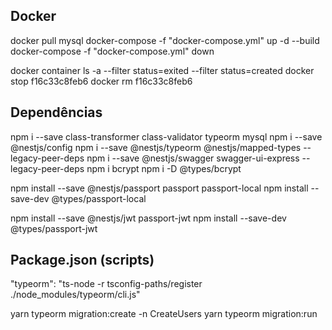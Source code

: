 ## Docker
docker pull mysql
docker-compose -f "docker-compose.yml" up -d --build
docker-compose -f "docker-compose.yml" down

docker container ls -a --filter status=exited --filter status=created
docker stop f16c33c8feb6
docker rm f16c33c8feb6

## Dependências
npm i --save class-transformer class-validator typeorm mysql
npm i --save @nestjs/config 
npm i --save @nestjs/typeorm @nestjs/mapped-types --legacy-peer-deps
npm i --save @nestjs/swagger swagger-ui-express --legacy-peer-deps
npm i bcrypt
npm i -D @types/bcrypt

npm install --save @nestjs/passport passport passport-local
npm install --save-dev @types/passport-local

npm install --save @nestjs/jwt passport-jwt
npm install --save-dev @types/passport-jwt

## Package.json (scripts)
"typeorm": "ts-node -r tsconfig-paths/register ./node_modules/typeorm/cli.js"

yarn typeorm migration:create -n CreateUsers
yarn typeorm migration:run